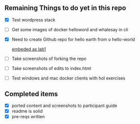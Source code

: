 ## Remaining Things to do yet in this repo

- [x] Test wordpress stack
- [ ] Get some images of docker helloword and whalesay in cli
- [x] Need to create Github repo for hello earth from o hello-world
    
    [embeded as lab1](../master/lab1)
   
- [ ] Take screenshots of forking the repo
- [ ] Take screenshots of edits to index.html
- [ ] Test windows and mac docker clients with hol exercises

## Completed items
- [x] ported content and screenshots to participant guide
- [x] readme is solid
- [x] pre-reqs written
